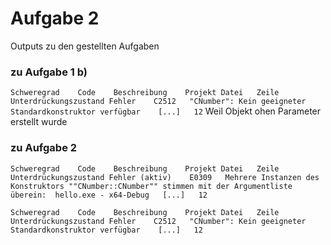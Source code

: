 # Aufgabe 2

Outputs zu den gestellten Aufgaben

### zu Aufgabe 1 b)

`Schweregrad	Code	Beschreibung	Projekt	Datei	Zeile	Unterdrückungszustand Fehler	C2512	"CNumber": Kein geeigneter Standardkonstruktor verfügbar	[...]	12`
Weil Objekt ohen Parameter erstellt wurde

### zu Aufgabe 2

`Schweregrad	Code	Beschreibung	Projekt	Datei	Zeile	Unterdrückungszustand Fehler (aktiv)	E0309	Mehrere Instanzen des Konstruktors ""CNumber::CNumber"" stimmen mit der Argumentliste überein:	hello.exe - x64-Debug	[...]	12`

`Schweregrad	Code	Beschreibung	Projekt	Datei	Zeile	Unterdrückungszustand Fehler	C2512	"CNumber": Kein geeigneter Standardkonstruktor verfügbar	[...]	12`
